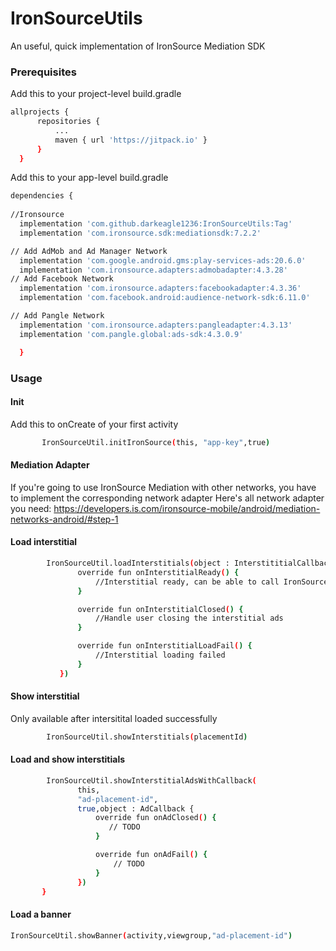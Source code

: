 # IronSourceUtils
An useful, quick implementation of IronSource Mediation SDK


<!-- GETTING STARTED -->

### Prerequisites

Add this to your project-level build.gradle
  ```sh
  allprojects {
		repositories {
			...
			maven { url 'https://jitpack.io' }
		}
	}
  ```
Add this to your app-level build.gradle
  ```sh
  dependencies {
	        
//Ironsource
    implementation 'com.github.darkeagle1236:IronSourceUtils:Tag'
    implementation 'com.ironsource.sdk:mediationsdk:7.2.2'

// Add AdMob and Ad Manager Network
    implementation 'com.google.android.gms:play-services-ads:20.6.0'
    implementation 'com.ironsource.adapters:admobadapter:4.3.28'
// Add Facebook Network
    implementation 'com.ironsource.adapters:facebookadapter:4.3.36'
    implementation 'com.facebook.android:audience-network-sdk:6.11.0'

// Add Pangle Network
    implementation 'com.ironsource.adapters:pangleadapter:4.3.13'
    implementation 'com.pangle.global:ads-sdk:4.3.0.9'

	}
  ```
### Usage

#### Init
Add this to onCreate of your first activity
 ```sh
        IronSourceUtil.initIronSource(this, "app-key",true)
 ```
 #### Mediation Adapter
 
 If you're going to use IronSource Mediation with other networks, you have to implement the corresponding network adapter
 Here's all network adapter you need:
 https://developers.is.com/ironsource-mobile/android/mediation-networks-android/#step-1
#### Load interstitial
 ```sh
         IronSourceUtil.loadInterstitials(object : InterstititialCallback {
                override fun onInterstitialReady() {
                    //Interstitial ready, can be able to call IronSourceUtils.showInterstitial()
                }

                override fun onInterstitialClosed() {
                    //Handle user closing the interstitial ads
                }

                override fun onInterstitialLoadFail() {
                    //Interstitial loading failed
                }
            })
 ```
#### Show interstitial
Only available after intersitital loaded successfully
 ```sh		
         IronSourceUtil.showInterstitials(placementId)
 ```
#### Load and show interstitials
 ```sh
         IronSourceUtil.showInterstitialAdsWithCallback(
                this,
                "ad-placement-id",
                true,object : AdCallback {
                    override fun onAdClosed() {
                       // TODO
                    }

                    override fun onAdFail() {
                        // TODO
                    }
                })
        }
 ```
 #### Load a banner
 
 ```sh
 IronSourceUtil.showBanner(activity,viewgroup,"ad-placement-id")
  ```

